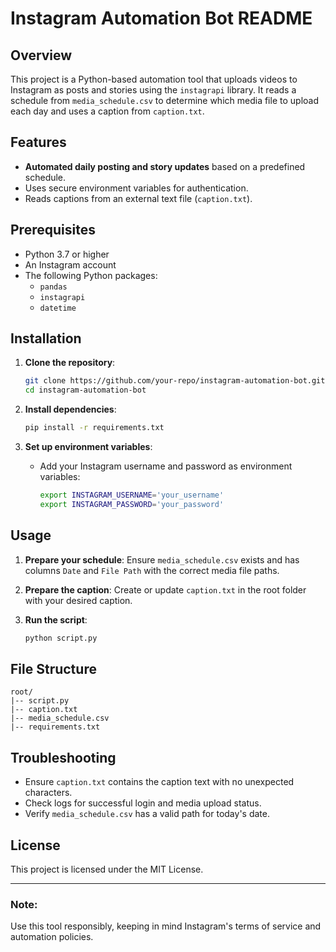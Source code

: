 # Instagram Automation Bot README

## Overview
This project is a Python-based automation tool that uploads videos to Instagram as posts and stories using the `instagrapi` library. It reads a schedule from `media_schedule.csv` to determine which media file to upload each day and uses a caption from `caption.txt`.

## Features
- **Automated daily posting and story updates** based on a predefined schedule.
- Uses secure environment variables for authentication.
- Reads captions from an external text file (`caption.txt`).

## Prerequisites
- Python 3.7 or higher
- An Instagram account
- The following Python packages:
  - `pandas`
  - `instagrapi`
  - `datetime`

## Installation
1. **Clone the repository**:
   ```bash
   git clone https://github.com/your-repo/instagram-automation-bot.git
   cd instagram-automation-bot
   ```

2. **Install dependencies**:
   ```bash
   pip install -r requirements.txt
   ```

3. **Set up environment variables**:
   - Add your Instagram username and password as environment variables:
     ```bash
     export INSTAGRAM_USERNAME='your_username'
     export INSTAGRAM_PASSWORD='your_password'
     ```

## Usage
1. **Prepare your schedule**:
   Ensure `media_schedule.csv` exists and has columns `Date` and `File Path` with the correct media file paths.

2. **Prepare the caption**:
   Create or update `caption.txt` in the root folder with your desired caption.

3. **Run the script**:
   ```bash
   python script.py
   ```

## File Structure
```
root/
|-- script.py
|-- caption.txt
|-- media_schedule.csv
|-- requirements.txt
```

## Troubleshooting
- Ensure `caption.txt` contains the caption text with no unexpected characters.
- Check logs for successful login and media upload status.
- Verify `media_schedule.csv` has a valid path for today's date.

## License
This project is licensed under the MIT License.

---

### Note:
Use this tool responsibly, keeping in mind Instagram's terms of service and automation policies.

